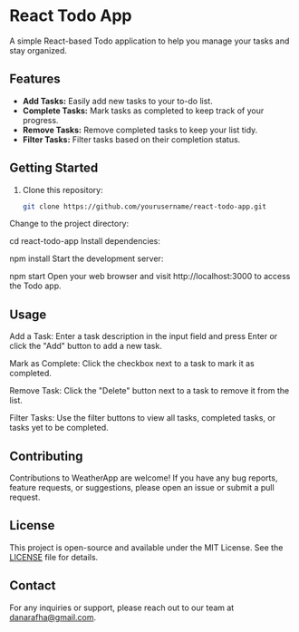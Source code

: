 # React Todo App

A simple React-based Todo application to help you manage your tasks and stay organized.

## Features

- **Add Tasks:** Easily add new tasks to your to-do list.
- **Complete Tasks:** Mark tasks as completed to keep track of your progress.
- **Remove Tasks:** Remove completed tasks to keep your list tidy.
- **Filter Tasks:** Filter tasks based on their completion status.

## Getting Started

1. Clone this repository:

   ```bash
   git clone https://github.com/yourusername/react-todo-app.git
Change to the project directory:

cd react-todo-app
Install dependencies:

npm install
Start the development server:

npm start
Open your web browser and visit http://localhost:3000 to access the Todo app.

## Usage
Add a Task: Enter a task description in the input field and press Enter or click the "Add" button to add a new task.

Mark as Complete: Click the checkbox next to a task to mark it as completed.

Remove Task: Click the "Delete" button next to a task to remove it from the list.

Filter Tasks: Use the filter buttons to view all tasks, completed tasks, or tasks yet to be completed.


## Contributing

Contributions to WeatherApp are welcome! If you have any bug reports, feature requests, or suggestions, please open an issue or submit a pull request.

## License

This project is open-source and available under the MIT License. See the [LICENSE](LICENSE) file for details.

## Contact

For any inquiries or support, please reach out to our team at [danarafha@gmail.com](mailto:danarafha@gmail.com).
